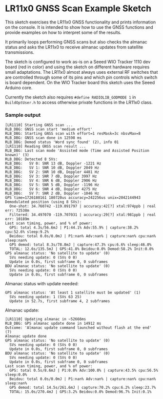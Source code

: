 LR11x0 GNSS Scan Example Sketch
===============================

This sketch exercises the LR11x0 GNSS functionality and prints information on the console.
It is intended to show how to use the GNSS functions and provide examples on how to interpret
some of the results.

It primarily loops performing GNSS scans but also checks the almanac status and asks the LR11x0
to receive almanac updates from satellite transmissions.

The sketch is configured to work as-is on a Seeed WIO Tracker 1110 dev board (red in color)
and using the sketch on different hardware requires small adaptations.
The LR11x0 almost always uses external RF switches that are controlled through some of its
pins and which pin controls which switch is board dependent.
On the WIO Tracker board this sketch uses the Seeed Arduino core.

Currently the sketch also requires `#define RADIOLIB_GODMODE 1` in `BuildOptUser.h` to access
otherwise private functions in the LR11x0 class.

### Sample output

```
[LR1110] Starting GNSS scan ... 
RLB_DBG: GNSS scan start 'medium effort'
RLB_DBG: Starting GNSS scan with effort=1 resMask=3c nbsvMax=8
RLB_DBG: GNSS scan done in 12598 ms
RLB_DBG: Demod status 'Word sync found' (2), info 01
[LR1110] Reading GNSS scan result ...
RLB_DBG: Last scan mode 'Assisted mode (Time and Assisted Position known)' (3)
RLB_DBG: Detected 8 SVs:
RLB_DBG:   SV 0: SNR 13 dB, Doppler -1221 Hz
RLB_DBG:   SV 1: SNR 10 dB, Doppler 2049 Hz
RLB_DBG:   SV 2: SNR 10 dB, Doppler 4481 Hz
RLB_DBG:   SV 3: SNR 7 dB, Doppler 3997 Hz
RLB_DBG:   SV 4: SNR 6 dB, Doppler 2906 Hz
RLB_DBG:   SV 5: SNR 5 dB, Doppler -1196 Hz
RLB_DBG:   SV 6: SNR 4 dB, Doppler 4275 Hz
RLB_DBG:   SV 7: SNR 2 dB, Doppler -1046 Hz
GPS time=1726180161 180720us accuracy=242256us unix=2042144943
Demodulated position (using 8 SVs):
  One-shot: 34.760742 -119.091797 | accuracy:42[?] xtal:974ppb | real err: 72538m
  Filtered: 34.497070 -119.707031 | accuracy:29[?] xtal:981ppb | real err: 10189m
Last scan timing, power, and % of power:
  GPS: total 4.3s/56.6mJ | P1:44.1% Adv:55.9% | capture:38.2% cpu:52.6% sleep:9.2%
  Beidou: total 0.0s/0.0mJ | P1:nan% Adv:nan% | capture:nan% cpu:nan% sleep:nan%
  GPS demod: total 8.3s/78.8mJ | capture:47.3% cpu:6.6% sleep:46.0%
  TOTAL: 12.6s/135.5mJ | GPS:41.8% Beidou:0.0% Demod:58.2% Init:0.0%
GPS almanac status: 'No satellite to update' (0)
  SVs needing update: 0 (SVs 0 0)
  Update in 0.0s, first subframe 0, 0 subframes
BDU almanac status: 'No satellite to update' (0)
  SVs needing update: 0 (SVs 0 0)
  Update in 0.0s, first subframe 0, 0 subframes
```

Almanac status with update needed:
```
GPS almanac status: 'At least 1 satellite must be updated' (1)                            
  SVs needing update: 1 (SVs 63 25)                                                       
  Update in 52.7s, first subframe 4, 2 subframes                                          
```

Almanac update:
```
[LR1110] Updating almanac in ~52666ms                                                     
RLB_DBG: GPS almanac update done in 14912 ms                                              
Outcome: 'Almanac update command launched without flash at the end' (7)                   
Almanac update done                                                                       
GPS almanac status: 'No satellite to update' (0)                                          
  SVs needing update: 0 (SVs 0 0)                                                         
  Update in 0.0s, first subframe 0, 0 subframes                                           
BDU almanac status: 'No satellite to update' (0)                                          
  SVs needing update: 0 (SVs 0 0)                                                         
  Update in 0.0s, first subframe 0, 0 subframes                                           
Last scan timing, power, and % of power:                                                  
  GPS: total 0.5s/8.6mJ | P1:0.0% Adv:100.0% | capture:43.5% cpu:56.5% sleep:0.0%         
  Beidou: total 0.0s/0.0mJ | P1:nan% Adv:nan% | capture:nan% cpu:nan% sleep:nan%          
  GPS demod: total 14.5s/261.6mJ | capture:70.2% cpu:6.2% sleep:23.7%                     
  TOTAL: 15.0s/270.4mJ | GPS:3.2% Beidou:0.0% Demod:96.7% Init:0.1%                       
```

